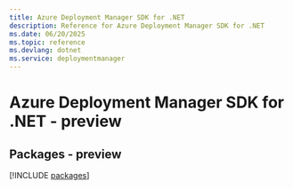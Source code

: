 ```yaml
---
title: Azure Deployment Manager SDK for .NET
description: Reference for Azure Deployment Manager SDK for .NET
ms.date: 06/20/2025
ms.topic: reference
ms.devlang: dotnet
ms.service: deploymentmanager
---
```

# Azure Deployment Manager SDK for .NET - preview
## Packages - preview
[!INCLUDE [packages](deployment-manager-index.md)]